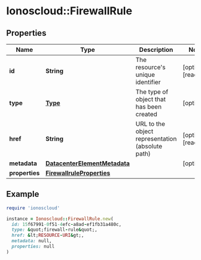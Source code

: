 # Ionoscloud::FirewallRule

## Properties

| Name | Type | Description | Notes |
| ---- | ---- | ----------- | ----- |
| **id** | **String** | The resource&#39;s unique identifier | [optional][readonly] |
| **type** | [**Type**](Type.md) | The type of object that has been created | [optional] |
| **href** | **String** | URL to the object representation (absolute path) | [optional][readonly] |
| **metadata** | [**DatacenterElementMetadata**](DatacenterElementMetadata.md) |  | [optional] |
| **properties** | [**FirewallruleProperties**](FirewallruleProperties.md) |  |  |

## Example

```ruby
require 'ionoscloud'

instance = Ionoscloud::FirewallRule.new(
  id: 15f67991-0f51-4efc-a8ad-ef1fb31a480c,
  type: &quot;firewall-rule&quot;,
  href: &lt;RESOURCE-URI&gt;,
  metadata: null,
  properties: null
)
```

